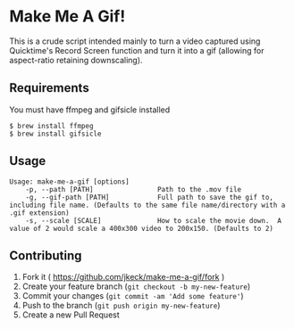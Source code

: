 # Make Me A Gif!

This is a crude script intended mainly to turn a video captured using Quicktime's Record Screen function and turn it into a gif (allowing for aspect-ratio retaining downscaling).

## Requirements

You must have ffmpeg and gifsicle installed

    $ brew install ffmpeg
    $ brew install gifsicle


## Usage

    Usage: make-me-a-gif [options]
        -p, --path [PATH]                Path to the .mov file
        -g, --gif-path [PATH]            Full path to save the gif to, including file name. (Defaults to the same file name/directory with a .gif extension)
        -s, --scale [SCALE]              How to scale the movie down.  A value of 2 would scale a 400x300 video to 200x150. (Defaults to 2)


## Contributing

1. Fork it ( https://github.com/jkeck/make-me-a-gif/fork )
2. Create your feature branch (`git checkout -b my-new-feature`)
3. Commit your changes (`git commit -am 'Add some feature'`)
4. Push to the branch (`git push origin my-new-feature`)
5. Create a new Pull Request
